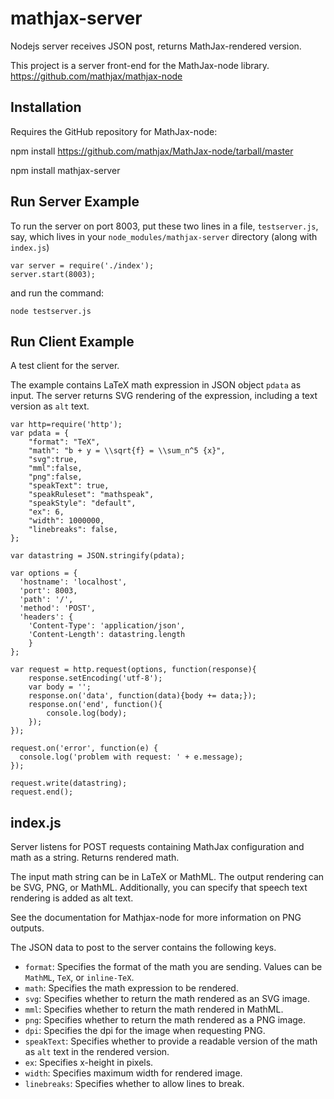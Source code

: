 
# mathjax-server
Nodejs server receives JSON post, returns MathJax-rendered version.

This project is a server front-end for the MathJax-node library.
https://github.com/mathjax/mathjax-node

## Installation

Requires the GitHub repository for MathJax-node:

npm install https://github.com/mathjax/MathJax-node/tarball/master

npm install mathjax-server

## Run Server Example

To run the server on port 8003, put these two lines in a file, `testserver.js`, say, which lives in your `node_modules/mathjax-server` directory (along with `index.js`)

    var server = require('./index');
    server.start(8003);

and run the command:

    node testserver.js

## Run Client Example

A test client for the server. 

The example contains LaTeX math expression in JSON object `pdata` as input. The server returns SVG rendering of the expression, including a text version as `alt` text.

    var http=require('http');
    var pdata = {
        "format": "TeX",
        "math": "b + y = \\sqrt{f} = \\sum_n^5 {x}",
        "svg":true,
        "mml":false,
        "png":false,
        "speakText": true,
        "speakRuleset": "mathspeak",
        "speakStyle": "default",
        "ex": 6,
        "width": 1000000,
        "linebreaks": false,
    };

    var datastring = JSON.stringify(pdata);

    var options = {
      'hostname': 'localhost',
      'port': 8003,
      'path': '/',
      'method': 'POST',
      'headers': {
        'Content-Type': 'application/json',
        'Content-Length': datastring.length
        }
    };

    var request = http.request(options, function(response){
        response.setEncoding('utf-8');
        var body = '';
        response.on('data', function(data){body += data;});
        response.on('end', function(){
            console.log(body);
        });
    });

    request.on('error', function(e) {
      console.log('problem with request: ' + e.message);
    });

    request.write(datastring);
    request.end();



## index.js

Server listens for POST requests containing MathJax configuration and math as a string. Returns rendered math. 

The input math string can be in LaTeX or MathML. The output rendering can be SVG, PNG, or MathML. Additionally, you can specify that speech text rendering is added as alt text.

See the documentation for Mathjax-node for more information on PNG outputs. 

The JSON data to post to the server contains the following keys.

- `format`: Specifies the format of the math you are sending. Values can be `MathML`, `TeX`, or `inline-TeX`.
- `math`: Specifies the math expression to be rendered.
- `svg`: Specifies whether to return the math rendered as an SVG image.
- `mml`: Specifies whether to return the math rendered in MathML.
- `png`: Specifies whether to return the math rendered as a PNG image.
- `dpi`: Specifies the dpi for the image when requesting PNG.
- `speakText`: Specifies whether to provide a readable version of the math as `alt` text in the rendered version.
- `ex`: Specifies x-height in pixels.
- `width`: Specifies maximum width for rendered image.
- `linebreaks`: Specifies whether to allow lines to break.



